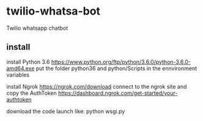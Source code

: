 # twilio-whatsa-bot
Twilio whatsapp chatbot

## install

install Python 3.6 https://www.python.org/ftp/python/3.6.0/python-3.6.0-amd64.exe
put the folder python36 and python/Scripts in the ennvironment variables

install Ngrok https://ngrok.com/download
connect to the ngrok site and copy the AuthToken https://dashboard.ngrok.com/get-started/your-authtoken

download the code
launch like: python wsgi.py
